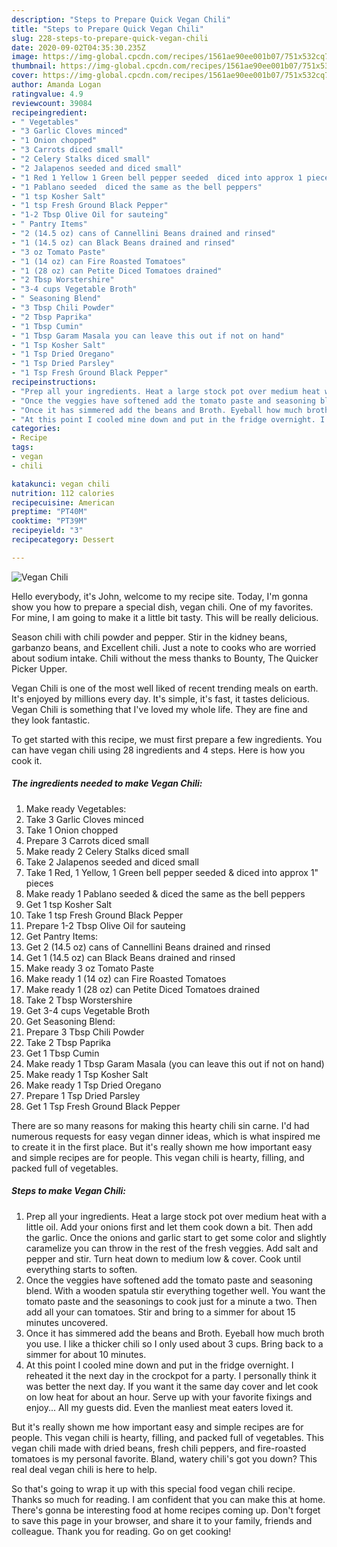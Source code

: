 ```yaml
---
description: "Steps to Prepare Quick Vegan Chili"
title: "Steps to Prepare Quick Vegan Chili"
slug: 228-steps-to-prepare-quick-vegan-chili
date: 2020-09-02T04:35:30.235Z
image: https://img-global.cpcdn.com/recipes/1561ae90ee001b07/751x532cq70/vegan-chili-recipe-main-photo.jpg
thumbnail: https://img-global.cpcdn.com/recipes/1561ae90ee001b07/751x532cq70/vegan-chili-recipe-main-photo.jpg
cover: https://img-global.cpcdn.com/recipes/1561ae90ee001b07/751x532cq70/vegan-chili-recipe-main-photo.jpg
author: Amanda Logan
ratingvalue: 4.9
reviewcount: 39084
recipeingredient:
- " Vegetables"
- "3 Garlic Cloves minced"
- "1 Onion chopped"
- "3 Carrots diced small"
- "2 Celery Stalks diced small"
- "2 Jalapenos seeded and diced small"
- "1 Red 1 Yellow 1 Green bell pepper seeded  diced into approx 1 pieces"
- "1 Pablano seeded  diced the same as the bell peppers"
- "1 tsp Kosher Salt"
- "1 tsp Fresh Ground Black Pepper"
- "1-2 Tbsp Olive Oil for sauteing"
- " Pantry Items"
- "2 (14.5 oz) cans of Cannellini Beans drained and rinsed"
- "1 (14.5 oz) can Black Beans drained and rinsed"
- "3 oz Tomato Paste"
- "1 (14 oz) can Fire Roasted Tomatoes"
- "1 (28 oz) can Petite Diced Tomatoes drained"
- "2 Tbsp Worstershire"
- "3-4 cups Vegetable Broth"
- " Seasoning Blend"
- "3 Tbsp Chili Powder"
- "2 Tbsp Paprika"
- "1 Tbsp Cumin"
- "1 Tbsp Garam Masala you can leave this out if not on hand"
- "1 Tsp Kosher Salt"
- "1 Tsp Dried Oregano"
- "1 Tsp Dried Parsley"
- "1 Tsp Fresh Ground Black Pepper"
recipeinstructions:
- "Prep all your ingredients. Heat a large stock pot over medium heat with a little oil. Add your onions first and let them cook down a bit. Then add the garlic. Once the onions and garlic start to get some color and slightly caramelize you can throw in the rest of the fresh veggies. Add salt and pepper and stir. Turn heat down to medium low &amp; cover. Cook until everything starts to soften."
- "Once the veggies have softened add the tomato paste and seasoning blend. With a wooden spatula stir everything together well. You want the tomato paste and the seasonings to cook just for a minute a two. Then add all your can tomatoes. Stir and bring to a simmer for about 15 minutes uncovered."
- "Once it has simmered add the beans and Broth. Eyeball how much broth you use. I like a thicker chili so I only used about 3 cups. Bring back to a simmer for about 10 minutes."
- "At this point I cooled mine down and put in the fridge overnight. I reheated it the next day in the crockpot for a party. I personally think it was better the next day. If you want it the same day cover and let cook on low heat for about an hour. Serve up with your favorite fixings and enjoy... All my guests did. Even the manliest meat eaters loved it."
categories:
- Recipe
tags:
- vegan
- chili

katakunci: vegan chili 
nutrition: 112 calories
recipecuisine: American
preptime: "PT40M"
cooktime: "PT39M"
recipeyield: "3"
recipecategory: Dessert

---
```



![Vegan Chili](https://img-global.cpcdn.com/recipes/1561ae90ee001b07/751x532cq70/vegan-chili-recipe-main-photo.jpg)

Hello everybody, it's John, welcome to my recipe site. Today, I'm gonna show you how to prepare a special dish, vegan chili. One of my favorites. For mine, I am going to make it a little bit tasty. This will be really delicious.

Season chili with chili powder and pepper. Stir in the kidney beans, garbanzo beans, and Excellent chili. Just a note to cooks who are worried about sodium intake. Chili without the mess thanks to Bounty, The Quicker Picker Upper.

Vegan Chili is one of the most well liked of recent trending meals on earth. It's enjoyed by millions every day. It's simple, it's fast, it tastes delicious. Vegan Chili is something that I've loved my whole life. They are fine and they look fantastic.


To get started with this recipe, we must first prepare a few ingredients. You can have vegan chili using 28 ingredients and 4 steps. Here is how you cook it.

<!--inarticleads1-->

##### The ingredients needed to make Vegan Chili:

1. Make ready  Vegetables:
1. Take 3 Garlic Cloves minced
1. Take 1 Onion chopped
1. Prepare 3 Carrots diced small
1. Make ready 2 Celery Stalks diced small
1. Take 2 Jalapenos seeded and diced small
1. Take 1 Red, 1 Yellow, 1 Green bell pepper seeded &amp; diced into approx 1&#34; pieces
1. Make ready 1 Pablano seeded &amp; diced the same as the bell peppers
1. Get 1 tsp Kosher Salt
1. Take 1 tsp Fresh Ground Black Pepper
1. Prepare 1-2 Tbsp Olive Oil for sauteing
1. Get  Pantry Items:
1. Get 2 (14.5 oz) cans of Cannellini Beans drained and rinsed
1. Get 1 (14.5 oz) can Black Beans drained and rinsed
1. Make ready 3 oz Tomato Paste
1. Make ready 1 (14 oz) can Fire Roasted Tomatoes
1. Make ready 1 (28 oz) can Petite Diced Tomatoes drained
1. Take 2 Tbsp Worstershire
1. Get 3-4 cups Vegetable Broth
1. Get  Seasoning Blend:
1. Prepare 3 Tbsp Chili Powder
1. Take 2 Tbsp Paprika
1. Get 1 Tbsp Cumin
1. Make ready 1 Tbsp Garam Masala (you can leave this out if not on hand)
1. Make ready 1 Tsp Kosher Salt
1. Make ready 1 Tsp Dried Oregano
1. Prepare 1 Tsp Dried Parsley
1. Get 1 Tsp Fresh Ground Black Pepper


There are so many reasons for making this hearty chili sin carne. I&#39;d had numerous requests for easy vegan dinner ideas, which is what inspired me to create it in the first place. But it&#39;s really shown me how important easy and simple recipes are for people. This vegan chili is hearty, filling, and packed full of vegetables. 

<!--inarticleads2-->

##### Steps to make Vegan Chili:

1. Prep all your ingredients. Heat a large stock pot over medium heat with a little oil. Add your onions first and let them cook down a bit. Then add the garlic. Once the onions and garlic start to get some color and slightly caramelize you can throw in the rest of the fresh veggies. Add salt and pepper and stir. Turn heat down to medium low &amp; cover. Cook until everything starts to soften.
1. Once the veggies have softened add the tomato paste and seasoning blend. With a wooden spatula stir everything together well. You want the tomato paste and the seasonings to cook just for a minute a two. Then add all your can tomatoes. Stir and bring to a simmer for about 15 minutes uncovered.
1. Once it has simmered add the beans and Broth. Eyeball how much broth you use. I like a thicker chili so I only used about 3 cups. Bring back to a simmer for about 10 minutes.
1. At this point I cooled mine down and put in the fridge overnight. I reheated it the next day in the crockpot for a party. I personally think it was better the next day. If you want it the same day cover and let cook on low heat for about an hour. Serve up with your favorite fixings and enjoy... All my guests did. Even the manliest meat eaters loved it.


But it&#39;s really shown me how important easy and simple recipes are for people. This vegan chili is hearty, filling, and packed full of vegetables. This vegan chili made with dried beans, fresh chili peppers, and fire-roasted tomatoes is my personal favorite. Bland, watery chili&#39;s got you down? This real deal vegan chili is here to help. 

So that's going to wrap it up with this special food vegan chili recipe. Thanks so much for reading. I am confident that you can make this at home. There's gonna be interesting food at home recipes coming up. Don't forget to save this page in your browser, and share it to your family, friends and colleague. Thank you for reading. Go on get cooking!
